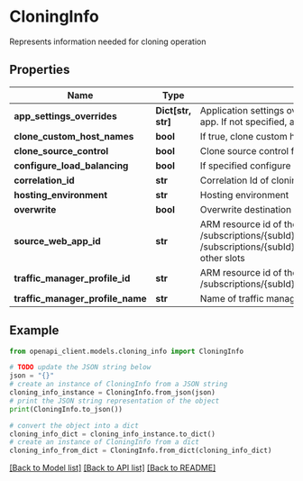 # CloningInfo

Represents information needed for cloning operation

## Properties

Name | Type | Description | Notes
------------ | ------------- | ------------- | -------------
**app_settings_overrides** | **Dict[str, str]** | Application settings overrides for cloned web app. If specified these settings will override the settings cloned               from source web app. If not specified, application settings from source web app are retained. | [optional] 
**clone_custom_host_names** | **bool** | If true, clone custom hostnames from source web app | [optional] 
**clone_source_control** | **bool** | Clone source control from source web app | [optional] 
**configure_load_balancing** | **bool** | If specified configure load balancing for source and clone site | [optional] 
**correlation_id** | **str** | Correlation Id of cloning operation. This id ties multiple cloning operations              together to use the same snapshot | [optional] 
**hosting_environment** | **str** | Hosting environment | [optional] 
**overwrite** | **bool** | Overwrite destination web app | [optional] 
**source_web_app_id** | **str** | ARM resource id of the source web app. Web app resource id is of the form               /subscriptions/{subId}/resourceGroups/{resourceGroupName}/providers/Microsoft.Web/sites/{siteName} for production slots and               /subscriptions/{subId}/resourceGroups/{resourceGroupName}/providers/Microsoft.Web/sites/{siteName}/slots/{slotName} for other slots | [optional] 
**traffic_manager_profile_id** | **str** | ARM resource id of the traffic manager profile to use if it exists. Traffic manager resource id is of the form               /subscriptions/{subId}/resourceGroups/{resourceGroupName}/providers/Microsoft.Network/trafficManagerProfiles/{profileName} | [optional] 
**traffic_manager_profile_name** | **str** | Name of traffic manager profile to create. This is only needed if traffic manager profile does not already exist | [optional] 

## Example

```python
from openapi_client.models.cloning_info import CloningInfo

# TODO update the JSON string below
json = "{}"
# create an instance of CloningInfo from a JSON string
cloning_info_instance = CloningInfo.from_json(json)
# print the JSON string representation of the object
print(CloningInfo.to_json())

# convert the object into a dict
cloning_info_dict = cloning_info_instance.to_dict()
# create an instance of CloningInfo from a dict
cloning_info_from_dict = CloningInfo.from_dict(cloning_info_dict)
```
[[Back to Model list]](../README.md#documentation-for-models) [[Back to API list]](../README.md#documentation-for-api-endpoints) [[Back to README]](../README.md)


